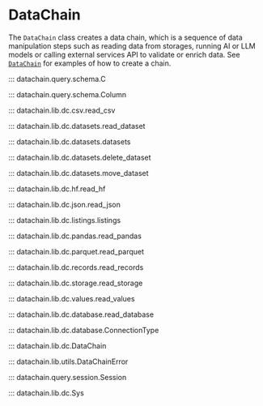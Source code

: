 # DataChain

The `DataChain` class creates a data chain, which is a sequence of data manipulation
steps such as reading data from storages, running AI or LLM models or calling external
services API to validate or enrich data. See [`DataChain`](#datachain.lib.dc.DataChain)
for examples of how to create a chain.

::: datachain.query.schema.C

::: datachain.query.schema.Column

::: datachain.lib.dc.csv.read_csv

::: datachain.lib.dc.datasets.read_dataset

::: datachain.lib.dc.datasets.datasets

::: datachain.lib.dc.datasets.delete_dataset

::: datachain.lib.dc.datasets.move_dataset

::: datachain.lib.dc.hf.read_hf

::: datachain.lib.dc.json.read_json

::: datachain.lib.dc.listings.listings

::: datachain.lib.dc.pandas.read_pandas

::: datachain.lib.dc.parquet.read_parquet

::: datachain.lib.dc.records.read_records

::: datachain.lib.dc.storage.read_storage

::: datachain.lib.dc.values.read_values

::: datachain.lib.dc.database.read_database

::: datachain.lib.dc.database.ConnectionType

::: datachain.lib.dc.DataChain

::: datachain.lib.utils.DataChainError

::: datachain.query.session.Session

::: datachain.lib.dc.Sys
